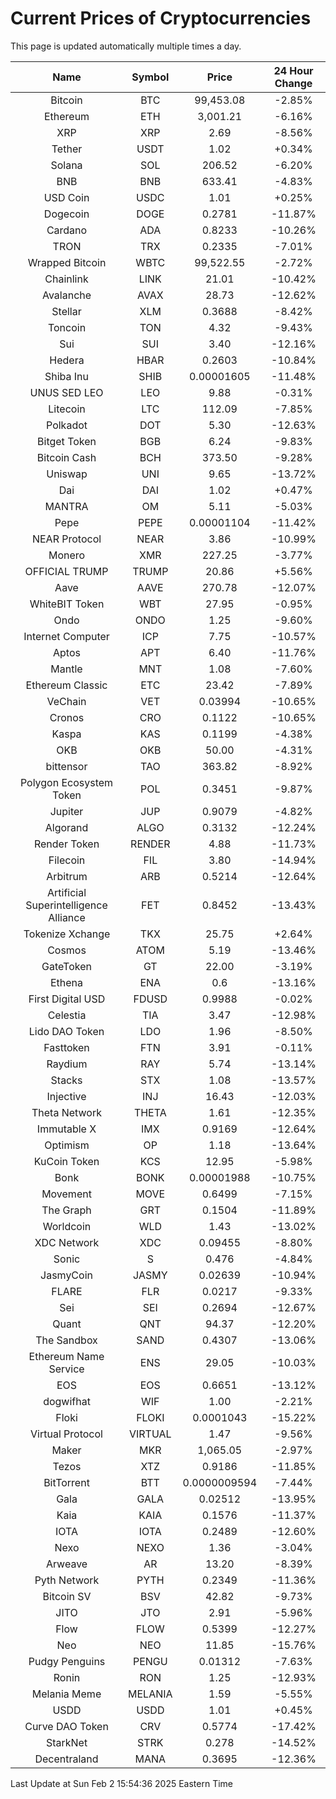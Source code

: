 # Current Prices of Cryptocurrencies
This page is updated automatically multiple times a day.

| Name | Symbol | Price | 24 Hour Change |
| :---: |:---:| :---: | :---: |
| Bitcoin | BTC | 99,453.08 | -2.85% |
| Ethereum | ETH | 3,001.21 | -6.16% |
| XRP | XRP | 2.69 | -8.56% |
| Tether | USDT | 1.02 | +0.34% |
| Solana | SOL | 206.52 | -6.20% |
| BNB | BNB | 633.41 | -4.83% |
| USD Coin | USDC | 1.01 | +0.25% |
| Dogecoin | DOGE | 0.2781 | -11.87% |
| Cardano | ADA | 0.8233 | -10.26% |
| TRON | TRX | 0.2335 | -7.01% |
| Wrapped Bitcoin | WBTC | 99,522.55 | -2.72% |
| Chainlink | LINK | 21.01 | -10.42% |
| Avalanche | AVAX | 28.73 | -12.62% |
| Stellar | XLM | 0.3688 | -8.42% |
| Toncoin | TON | 4.32 | -9.43% |
| Sui | SUI | 3.40 | -12.16% |
| Hedera | HBAR | 0.2603 | -10.84% |
| Shiba Inu | SHIB | 0.00001605 | -11.48% |
| UNUS SED LEO | LEO | 9.88 | -0.31% |
| Litecoin | LTC | 112.09 | -7.85% |
| Polkadot | DOT | 5.30 | -12.63% |
| Bitget Token | BGB | 6.24 | -9.83% |
| Bitcoin Cash | BCH | 373.50 | -9.28% |
| Uniswap | UNI | 9.65 | -13.72% |
| Dai | DAI | 1.02 | +0.47% |
| MANTRA | OM | 5.11 | -5.03% |
| Pepe | PEPE | 0.00001104 | -11.42% |
| NEAR Protocol | NEAR | 3.86 | -10.99% |
| Monero | XMR | 227.25 | -3.77% |
| OFFICIAL TRUMP | TRUMP | 20.86 | +5.56% |
| Aave | AAVE | 270.78 | -12.07% |
| WhiteBIT Token | WBT | 27.95 | -0.95% |
| Ondo | ONDO | 1.25 | -9.60% |
| Internet Computer | ICP | 7.75 | -10.57% |
| Aptos | APT | 6.40 | -11.76% |
| Mantle | MNT | 1.08 | -7.60% |
| Ethereum Classic | ETC | 23.42 | -7.89% |
| VeChain | VET | 0.03994 | -10.65% |
| Cronos | CRO | 0.1122 | -10.65% |
| Kaspa | KAS | 0.1199 | -4.38% |
| OKB | OKB | 50.00 | -4.31% |
| bittensor | TAO | 363.82 | -8.92% |
| Polygon Ecosystem Token | POL | 0.3451 | -9.87% |
| Jupiter | JUP | 0.9079 | -4.82% |
| Algorand | ALGO | 0.3132 | -12.24% |
| Render Token | RENDER | 4.88 | -11.73% |
| Filecoin | FIL | 3.80 | -14.94% |
| Arbitrum | ARB | 0.5214 | -12.64% |
| Artificial Superintelligence Alliance | FET | 0.8452 | -13.43% |
| Tokenize Xchange | TKX | 25.75 | +2.64% |
| Cosmos | ATOM | 5.19 | -13.46% |
| GateToken | GT | 22.00 | -3.19% |
| Ethena | ENA | 0.6 | -13.16% |
| First Digital USD | FDUSD | 0.9988 | -0.02% |
| Celestia | TIA | 3.47 | -12.98% |
| Lido DAO Token | LDO | 1.96 | -8.50% |
| Fasttoken | FTN | 3.91 | -0.11% |
| Raydium | RAY | 5.74 | -13.14% |
| Stacks | STX | 1.08 | -13.57% |
| Injective | INJ | 16.43 | -12.03% |
| Theta Network | THETA | 1.61 | -12.35% |
| Immutable X | IMX | 0.9169 | -12.64% |
| Optimism | OP | 1.18 | -13.64% |
| KuCoin Token | KCS | 12.95 | -5.98% |
| Bonk | BONK | 0.00001988 | -10.75% |
| Movement | MOVE | 0.6499 | -7.15% |
| The Graph | GRT | 0.1504 | -11.89% |
| Worldcoin | WLD | 1.43 | -13.02% |
| XDC Network | XDC | 0.09455 | -8.80% |
| Sonic | S | 0.476 | -4.84% |
| JasmyCoin | JASMY | 0.02639 | -10.94% |
| FLARE | FLR | 0.0217 | -9.33% |
| Sei | SEI | 0.2694 | -12.67% |
| Quant | QNT | 94.37 | -12.20% |
| The Sandbox | SAND | 0.4307 | -13.06% |
| Ethereum Name Service | ENS | 29.05 | -10.03% |
| EOS | EOS | 0.6651 | -13.12% |
| dogwifhat | WIF | 1.00 | -2.21% |
| Floki | FLOKI | 0.0001043 | -15.22% |
| Virtual Protocol | VIRTUAL | 1.47 | -9.56% |
| Maker | MKR | 1,065.05 | -2.97% |
| Tezos | XTZ | 0.9186 | -11.85% |
| BitTorrent | BTT | 0.0000009594 | -7.44% |
| Gala | GALA | 0.02512 | -13.95% |
| Kaia | KAIA | 0.1576 | -11.37% |
| IOTA | IOTA | 0.2489 | -12.60% |
| Nexo | NEXO | 1.36 | -3.04% |
| Arweave | AR | 13.20 | -8.39% |
| Pyth Network | PYTH | 0.2349 | -11.36% |
| Bitcoin SV | BSV | 42.82 | -9.73% |
| JITO | JTO | 2.91 | -5.96% |
| Flow | FLOW | 0.5399 | -12.27% |
| Neo | NEO | 11.85 | -15.76% |
| Pudgy Penguins | PENGU | 0.01312 | -7.63% |
| Ronin | RON | 1.25 | -12.93% |
| Melania Meme | MELANIA | 1.59 | -5.55% |
| USDD | USDD | 1.01 | +0.45% |
| Curve DAO Token | CRV | 0.5774 | -17.42% |
| StarkNet | STRK | 0.278 | -14.52% |
| Decentraland | MANA | 0.3695 | -12.36% |

Last Update at Sun Feb  2 15:54:36 2025 Eastern Time